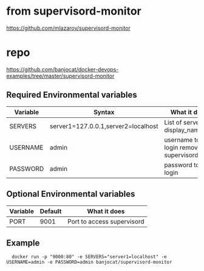 
# from supervisord-monitor
https://github.com/mlazarov/supervisord-monitor
# repo
https://github.com/banjocat/docker-devops-examples/tree/master/supervisord-monitor

## Required Environmental variables
| Variable | Syntax |What it does|
|----------|--------|------|
|SERVERS|server1=127.0.0.1,server2=localhost| List of servers by display_name=url|
|USERNAME|admin|username to login remove supervisord|
|PASSWORD|admin|password to login

## Optional Environmental variables
| Variable | Default |What it does|
|----------|--------|------|
|PORT| 9001 | Port to access supervisord|



## Example

      docker run -p "9000:80" -e SERVERS="server1=localhost" -e USERNAME=admin -e PASSWORD=admin banjocat/supervisord-monitor
